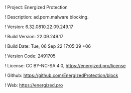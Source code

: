 ! Project: Energized Protection

! Description: ad.porn.malware blocking.

! Version: 6.32.0810.22.09.249.17

! Build Version: 22.09.249.17

! Build Date: Tue, 06 Sep 22 17:05:39 +06

! Version Code: 2491705

! License: CC BY-NC-SA 4.0, https://energized.pro/license

! Github: https://github.com/EnergizedProtection/block

! Web: https://energized.pro
